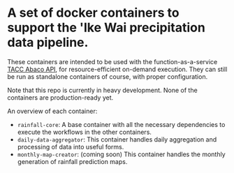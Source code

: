 # A set of docker containers to support the 'Ike Wai precipitation data pipeline.

 These containers are intended to be used with the function-as-a-service [TACC Abaco API](https://tacc-cloud.readthedocs.io/projects/abaco/en/latest/), for resource-efficient on-demand execution.
 They can still be run as standalone containers of course, with proper configuration.
 
 Note that this repo is currently in heavy development. None of the containers are production-ready yet.
 
 An overview of each container:
 - `rainfall-core`: A base container with all the necessary dependencies to execute the workflows in the other containers.
 - `daily-data-aggregator`: This container handles daily aggregation and processing of data into useful forms.
 - `monthly-map-creator`: (coming soon) This container handles the monthly generation of rainfall prediction maps.
